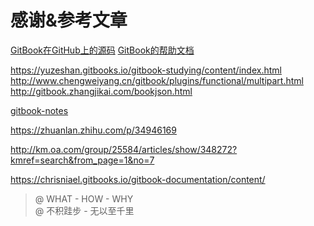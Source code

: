 # 感谢&参考文章

[GitBook在GitHub上的源码](https://github.com/GitbookIO/gitbook)
[GitBook的帮助文档](https://toolchain.gitbook.com/)

https://yuzeshan.gitbooks.io/gitbook-studying/content/index.html
http://www.chengweiyang.cn/gitbook/plugins/functional/multipart.html
http://gitbook.zhangjikai.com/bookjson.html

[gitbook-notes](https://dunwu.gitbooks.io/gitbook-notes)

https://zhuanlan.zhihu.com/p/34946169

http://km.oa.com/group/25584/articles/show/348272?kmref=search&from_page=1&no=7

https://chrisniael.gitbooks.io/gitbook-documentation/content/

> @ WHAT - HOW - WHY  
> @ 不积跬步 - 无以至千里